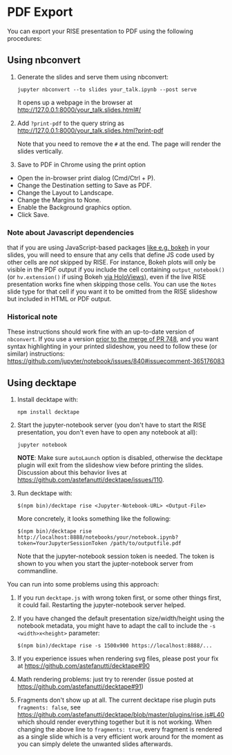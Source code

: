 # PDF Export

You can export your RISE presentation to PDF using the following procedures:

## Using nbconvert

1. Generate the slides and serve them using nbconvert:

    `jupyter nbconvert --to slides your_talk.ipynb --post serve`

    It opens up a webpage in the browser at http://127.0.0.1:8000/your_talk.slides.html#/

1. Add ``?print-pdf`` to the query string as http://127.0.0.1:8000/your_talk.slides.html?print-pdf

    Note that you need to remove the ``#`` at the end. The page will render the slides vertically.

1. Save to PDF in Chrome using the print option

  + Open the in-browser print dialog (Cmd/Ctrl + P).
  + Change the Destination setting to Save as PDF.
  + Change the Layout to Landscape.
  + Change the Margins to None.
  + Enable the Background graphics option.
  + Click Save.

### Note about Javascript dependencies

 that if you are using JavaScript-based packages [like e.g.
 bokeh](http://bokeh.pydata.org) in your slides, you will need to ensure that
 any cells that define JS code used by other cells are *not* skipped by RISE.
 For instance, Bokeh plots will only be visible in the PDF output if you include
 the cell containing ``output_notebook()`` (or ``hv.extension()`` if using Bokeh
 [via HoloViews](http://holoviews.org)), even if the live RISE presentation
 works fine when skipping those cells. You can use the `Notes` slide type for
 that cell if you want it to be omitted from the RISE slideshow but included in
 HTML or PDF output.

### Historical note

These instructions should work fine with an up-to-date version of `nbconvert`.
If you use a version [prior to the merge of PR
748](https://github.com/jupyter/nbconvert/pull/748), and  you want syntax
highlighting in your printed slideshow, you need to follow these (or similar)
instructions:
https://github.com/jupyter/notebook/issues/840#issuecomment-365176083



## Using decktape

1. Install decktape with:

    `npm install decktape`

1. Start the jupyter-notebook server (you don't have to start the RISE presentation, you don't even have to open any notebook at all):

    `jupyter notebook`

   **NOTE**: Make sure `autoLaunch` option is disabled, otherwise the decktape plugin
  will exit from the slideshow view before printing the slides. Discussion about
  this behavior lives at <https://github.com/astefanutti/decktape/issues/110>.

1. Run decktape with:

    `$(npm bin)/decktape rise <Jupyter-Notebook-URL> <Output-File>`

   More concretely, it looks something like the following:

   `$(npm bin)/decktape rise http://localhost:8888/notebooks/your/notebook.ipynb?token=YourJupyterSessionToken /path/to/outputfile.pdf`

   Note that the jupyter-notebook session token is needed. The token is shown to you when you start the jupter-notebook server from commandline.

You can run into some problems using this approach:

1. If you run `decktape.js` with wrong token first, or some other things first,
it could fail. Restarting the jupyter-notebook server helped.

1. If you have changed the default presentation size/width/height using the notebook metadata, you might have to adapt the call to include the ``-s <width>x<height>`` parameter:

    `$(npm bin)/decktape rise -s 1500x900 https://localhost:8888/...`

1. If you experience issues when rendering svg files, please post your fix at
<https://github.com/astefanutti/decktape#90>

1. Math rendering problems: just try to rerender (issue posted at <https://github.com/astefanutti/decktape#91>)

1. Fragments don't show up at all. The current decktape rise plugin puts `fragments: false`,
see https://github.com/astefanutti/decktape/blob/master/plugins/rise.js#L40 which should render everything together but it is not working.
When changing the above line to `fragments: true`, every fragment is rendered as a single slide which is a very efficient work around for the moment
as you can simply delete the unwanted slides afterwards.
